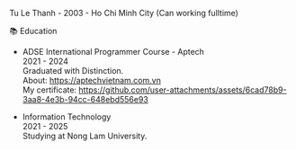 Tu Le Thanh - 2003 - Ho Chi Minh City (Can working fulltime)

📚 Education
* ADSE International Programmer Course - Aptech  
2021 - 2024  
Graduated with Distinction.  
About: https://aptechvietnam.com.vn  
My certificate: https://github.com/user-attachments/assets/6cad78b9-3aa8-4e3b-94cc-648ebd556e93  

* Information Technology  
2021 - 2025  
Studying at Nong Lam University.  
 
